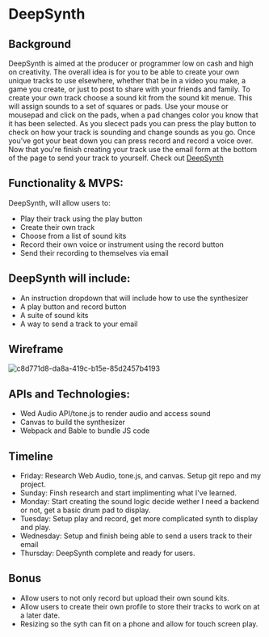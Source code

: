 # DeepSynth

## Background

DeepSynth is aimed at the producer or programmer low on cash and high on creativity. The overall idea is for you to be able to create your own unique tracks to use elsewhere, whether that be in a video you make, a game you create, or just to post to share with your friends and family. To create your own track choose a sound kit from the sound kit menue. This will assign sounds to a set of squares or pads. Use your mouse or mousepad and click on the pads, when a pad changes color you know that it has been selected. As you slecect pads you can press the play button to check on how your track is sounding and change sounds as you go. Once you've got your beat down you can press record and record a voice over. Now that you're finish creating your track use the email form at the bottom of the page to send your track to yourself. Check out [DeepSynth](https://sparsons808.github.io/DeepSynth/)


## Functionality & MVPS:

DeepSynth, will allow users to:

- Play their track using the play button
- Create their own track
- Choose from a list of sound kits
- Record their own voice or instrument using the record button
- Send their recording to themselves via email

## DeepSynth will include:

- An instruction dropdown that will include how to use the synthesizer
- A play button and record button
- A suite of sound kits
- A way to send a track to your email

## Wireframe

![c8d771d8-da8a-419c-b15e-85d2457b4193](https://user-images.githubusercontent.com/83877102/129408204-e1151e4d-d0b8-4ca0-95ae-fa9e5fbd0cb3.jpg)

## APIs and Technologies:

- Wed Audio API/tone.js to render audio and access sound
- Canvas to build the synthesizer
- Webpack and Bable to bundle JS code

## Timeline
 
 - Friday: Research Web Audio, tone.js, and canvas. Setup git repo and my project.
 - Sunday: Finsh research and start implimenting what I've learned.
 - Monday: Start creating the sound logic decide wether I need a backend or not, get a basic drum pad to display.
 - Tuesday: Setup play and record, get more complicated synth to display and play.
 - Wednesday: Setup and finish being able to send a users track to their email
 - Thursday: DeepSynth complete and ready for users.

## Bonus

- Allow users to not only record but upload their own sound kits.
- Allow users to create their own profile to store their tracks to work on at a later date.
- Resizing so the syth can fit on a phone and allow for touch screen play.
 
